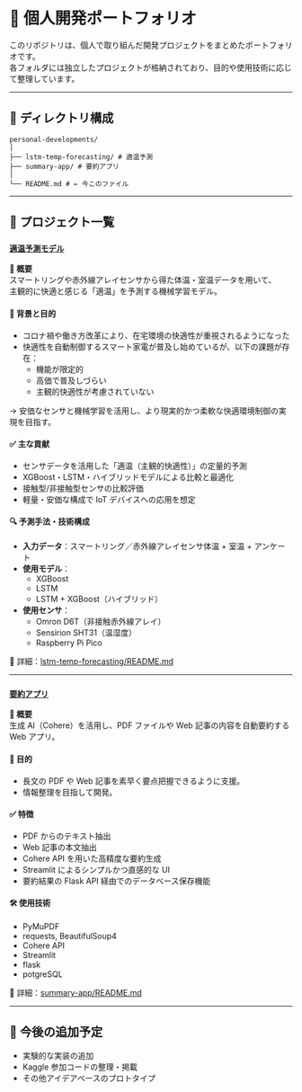 # 💼 個人開発ポートフォリオ

このリポジトリは、個人で取り組んだ開発プロジェクトをまとめたポートフォリオです。  
各フォルダには独立したプロジェクトが格納されており、目的や使用技術に応じて整理しています。

---

## 📁 ディレクトリ構成

```
personal-developments/
│
├── lstm-temp-forecasting/ # 適温予測
├── summary-app/ # 要約アプリ
│
└── README.md # ← 今このファイル
```

---

## 🚀 プロジェクト一覧

### [`適温予測モデル`](./lstm-temp-forecasting/)

**📘 概要**  
スマートリングや赤外線アレイセンサから得た体温・室温データを用いて、  
主観的に快適と感じる「適温」を予測する機械学習モデル。

#### 🎯 背景と目的

- コロナ禍や働き方改革により、在宅環境の快適性が重視されるようになった
- 快適性を自動制御するスマート家電が普及し始めているが、以下の課題が存在：
  - 機能が限定的
  - 高価で普及しづらい
  - 主観的快適性が考慮されていない

→ 安価なセンサと機械学習を活用し、より現実的かつ柔軟な快適環境制御の実現を目指す。

#### ✅ 主な貢献

- センサデータを活用した「適温（主観的快適性）」の定量的予測
- XGBoost・LSTM・ハイブリッドモデルによる比較と最適化
- 接触型/非接触型センサの比較評価
- 軽量・安価な構成で IoT デバイスへの応用を想定

#### 🔍 予測手法・技術構成

- **入力データ**：スマートリング／赤外線アレイセンサ体温 + 室温 + アンケート
- **使用モデル**：
  - XGBoost
  - LSTM
  - LSTM + XGBoost（ハイブリッド）
- **使用センサ**：
  - Omron D6T（非接触赤外線アレイ）
  - Sensirion SHT31（温湿度）
  - Raspberry Pi Pico

📄 詳細：[lstm-temp-forecasting/README.md](./lstm-temp-forecasting/README.md)

---

### [`要約アプリ`](./summary-app/)

**📘 概要**  
生成 AI（Cohere）を活用し、PDF ファイルや Web 記事の内容を自動要約する Web アプリ。

#### 🎯 目的

- 長文の PDF や Web 記事を素早く要点把握できるように支援。
- 情報整理を目指して開発。

#### ✅ 特徴

- PDF からのテキスト抽出
- Web 記事の本文抽出
- Cohere API を用いた高精度な要約生成
- Streamlit によるシンプルかつ直感的な UI
- 要約結果の Flask API 経由でのデータベース保存機能

#### 🛠 使用技術

- PyMuPDF
- requests, BeautifulSoup4
- Cohere API
- Streamlit
- flask
- potgreSQL

📄 詳細：[summary-app/README.md](./summary-app/README.md)

---

## 🔧 今後の追加予定

- 実験的な実装の追加
- Kaggle 参加コードの整理・掲載
- その他アイデアベースのプロトタイプ
